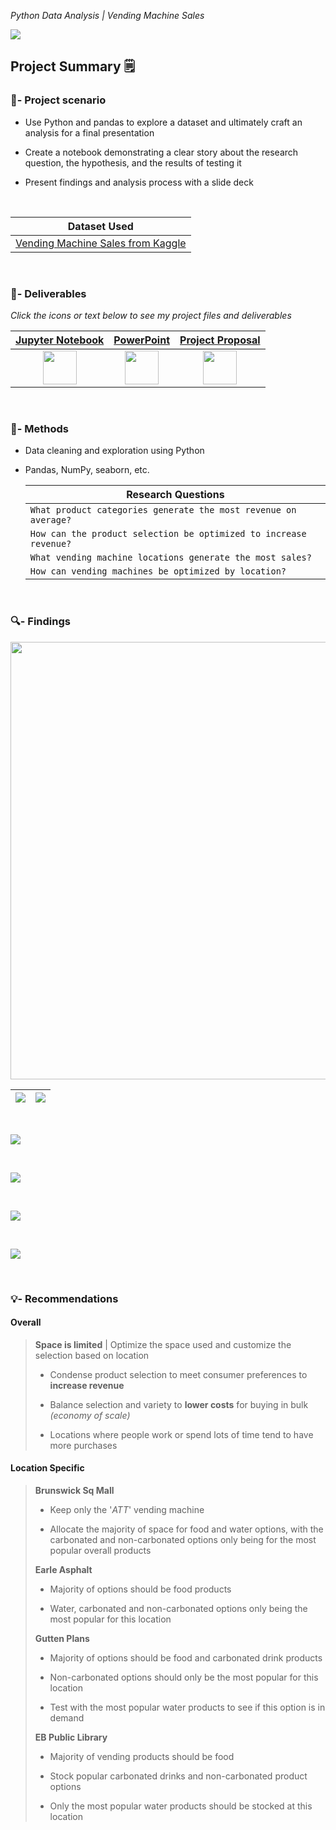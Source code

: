 <!--- YAML HEADER
title: "Vending Machine Sales"
date: "12/10/2022"
image: "images/dynamic/nik-albert-pGQpBcylvOA-unsplash.jpg"
format: html
editor: visual
--->

*Python Data Analysis \| Vending Machine Sales*

![](images/dynamic/nik-albert-pGQpBcylvOA-unsplash.jpg)

<!---::: column-page-inset--->
## Project Summary 🗒️

### 🧭- Project scenario

-   Use Python and pandas to explore a dataset and ultimately craft an analysis for a final presentation

-   Create a notebook demonstrating a clear story about the research question, the hypothesis, and the results of testing it

-   Present findings and analysis process with a slide deck

<br>

| Dataset Used                                                                                             |
|----------------------------------------------------------------------------------------------------------|
| [Vending Machine Sales from Kaggle](https://www.kaggle.com/datasets/awesomeasingh/vending-machine-sales) |

<br>

### 📂- Deliverables

*Click the icons or text below to see my project files and deliverables*

| [Jupyter Notebook](https://www.kaggle.com/code/bradfordjohnson/vending-machine-sales-capstone-analysis)                                | [PowerPoint](https://1drv.ms/p/s!Ahpkb3AfX4xfhPE6uxwcIrXDVgXkZg?e=oQw3wp)                                       | [Project Proposal](https://1drv.ms/w/s!Ahpkb3AfX4xfhPBmVoPfmuF1tRpLpg?e=nUnan8)                                     |
|:-----------------------------------------------------------------------------------------------------------------------------:|:----------------------------------------------------------------------------------------------------------------------------------------:|:----------------------------------------------------------------------------------------------------------------------------------------:|
| [<img src="images/static/journal-code.svg" width="54">](https://www.kaggle.com/code/bradfordjohnson/vending-machine-sales-capstone-analysis) | [<img src="images/static/filetype-pptx.svg" width="54">](https://1drv.ms/p/s!Ahpkb3AfX4xfhPE6uxwcIrXDVgXkZg?e=oQw3wp) | [<img src="images/static/file-earmark-word.svg" width="54">](https://1drv.ms/w/s!Ahpkb3AfX4xfhPBmVoPfmuF1tRpLpg?e=nUnan8) |

<br>

### 🔧- Methods

-   Data cleaning and exploration using Python

-   Pandas, NumPy, seaborn, etc.

    | **Research Questions**                                                  |
    |-------------------------------------------------------------------------|
    | ```What product categories generate the most revenue on average?``` |
    | ```How can the product selection be optimized to increase revenue? ```|
    | ```What vending machine locations generate the most sales?``` |
    | ```How can vending machines be optimized by location?``` |

<br>

### 🔍- Findings

<img src="images/dynamic/overview-slide.png" width="700">


| ![](images/dynamic/overall-revenue-table.png) | ![](images/dynamic/revenue-by-location.png) |
|-----------------------------------------------|---------------------------------------------|

<br>

![](images/dynamic/slide1.png)

<br>

![](images/dynamic/slide2.png)

<br>

![](images/dynamic/slide3.png)

<br>

![](images/dynamic/avg-revenue-by-location.png)

<br>

### 💡- Recommendations

#### Overall

> **Space is limited** \| Optimize the space used and customize the selection based on location
>
> -   Condense product selection to meet consumer preferences to **increase revenue**
>
> -   Balance selection and variety to **lower costs** for buying in bulk *(economy of scale)*
>
> -   Locations where people work or spend lots of time tend to have more purchases

#### Location Specific

> **Brunswick Sq Mall**
>
> -   Keep only the '*ATT*' vending machine
>
> -   Allocate the majority of space for food and water options, with the carbonated and non-carbonated options only being for the most popular overall products
>
> **Earle Asphalt**
>
> -   Majority of options should be food products
>
> -   Water, carbonated and non-carbonated options only being the most popular for this location
>
> **Gutten Plans**
>
> -   Majority of options should be food and carbonated drink products
>
> -   Non-carbonated options should only be the most popular for this location
>
> -   Test with the most popular water products to see if this option is in demand
>
> **EB Public Library**
>
> -   Majority of vending products should be food
>
> -   Stock popular carbonated drinks and non-carbonated product options
>
> -   Only the most popular water products should be stocked at this location
<!---:::--->
